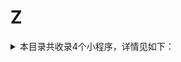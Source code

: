 # Z
<details>
<summary>
本目录共收录4个小程序，详情见如下：
</summary>

- [中国天气网](https://github.com/zirawell/Ad-Cleaner/tree/main/Adblock/Applet/Wechat/Z/%E4%B8%AD%E5%9B%BD%E5%A4%A9%E6%B0%94%E7%BD%91)
- [中油好客e站](https://github.com/zirawell/Ad-Cleaner/tree/main/Adblock/Applet/Wechat/Z/%E4%B8%AD%E6%B2%B9%E5%A5%BD%E5%AE%A2e%E7%AB%99)
- [中通快递](https://github.com/zirawell/Ad-Cleaner/tree/main/Adblock/Applet/Wechat/Z/%E4%B8%AD%E9%80%9A%E5%BF%AB%E9%80%92)
- [掌上公交](https://github.com/zirawell/Ad-Cleaner/tree/main/Adblock/Applet/Wechat/Z/%E6%8E%8C%E4%B8%8A%E5%85%AC%E4%BA%A4)

</details>
